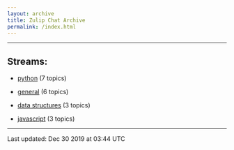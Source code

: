 ```yaml
---
layout: archive
title: Zulip Chat Archive
permalink: /index.html
---
```


---

## Streams:

* [python](213224python/index.html) (7 topics)

* [general](213222general/index.html) (6 topics)

* [data structures](217915datastructures/index.html) (3 topics)

* [javascript](217809javascript/index.html) (3 topics)

<hr><p>Last updated: Dec 30 2019 at 03:44 UTC</p>